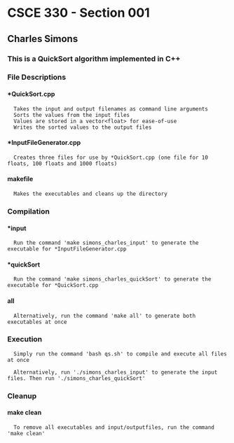 # CSCE 330 - Section 001
## Charles Simons
### This is a QuickSort algorithm implemented in C++

### File Descriptions
#### *QuickSort.cpp
      Takes the input and output filenames as command line arguments
      Sorts the values from the input files
      Values are stored in a vector<float> for ease-of-use
      Writes the sorted values to the output files
#### *InputFileGenerator.cpp
      Creates three files for use by *QuickSort.cpp (one file for 10 floats, 100 floats and 1000 floats)
#### makefile
      Makes the executables and cleans up the directory

### Compilation
#### *input
      Run the command 'make simons_charles_input' to generate the executable for *InputFileGenerator.cpp
#### *quickSort
      Run the command 'make simons_charles_quickSort' to generate the executable for *QuickSort.cpp
#### all
      Alternatively, run the command 'make all' to generate both executables at once

### Execution
      Simply run the command 'bash qs.sh' to compile and execute all files at once

      Alternatively, run './simons_charles_input' to generate the input files. Then run './simons_charles_quickSort'

### Cleanup
#### make clean
      To remove all executables and input/outputfiles, run the command 'make clean'
